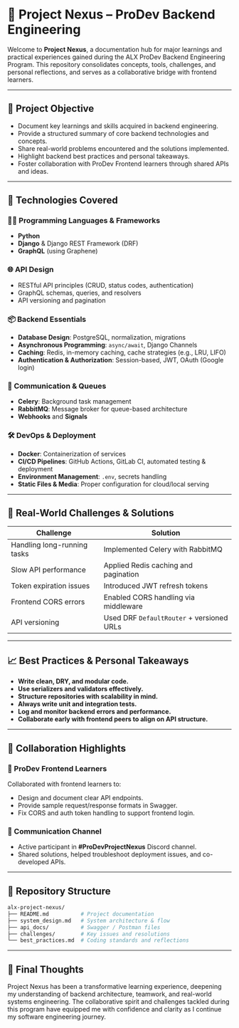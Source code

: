 # 🧠 Project Nexus – ProDev Backend Engineering

Welcome to **Project Nexus**, a documentation hub for major learnings and practical experiences gained during the ALX ProDev Backend Engineering Program. This repository consolidates concepts, tools, challenges, and personal reflections, and serves as a collaborative bridge with frontend learners.

---

## 📌 Project Objective

* Document key learnings and skills acquired in backend engineering.
* Provide a structured summary of core backend technologies and concepts.
* Share real-world problems encountered and the solutions implemented.
* Highlight backend best practices and personal takeaways.
* Foster collaboration with ProDev Frontend learners through shared APIs and ideas.

---

## 🚀 Technologies Covered

### 👨‍💻 Programming Languages & Frameworks

* **Python**
* **Django** & Django REST Framework (DRF)
* **GraphQL** (using Graphene)

### 🌐 API Design

* RESTful API principles (CRUD, status codes, authentication)
* GraphQL schemas, queries, and resolvers
* API versioning and pagination

### 📦 Backend Essentials

* **Database Design**: PostgreSQL, normalization, migrations
* **Asynchronous Programming**: `async/await`, Django Channels
* **Caching**: Redis, in-memory caching, cache strategies (e.g., LRU, LIFO)
* **Authentication & Authorization**: Session-based, JWT, OAuth (Google login)

### 🔄 Communication & Queues

* **Celery**: Background task management
* **RabbitMQ**: Message broker for queue-based architecture
* **Webhooks** and **Signals**

### 🛠️ DevOps & Deployment

* **Docker**: Containerization of services
* **CI/CD Pipelines**: GitHub Actions, GitLab CI, automated testing & deployment
* **Environment Management**: `.env`, secrets handling
* **Static Files & Media**: Proper configuration for cloud/local serving

---

## 🔧 Real-World Challenges & Solutions

| Challenge                   | Solution                                  |
| --------------------------- | ----------------------------------------- |
| Handling long-running tasks | Implemented Celery with RabbitMQ          |
| Slow API performance        | Applied Redis caching and pagination      |
| Token expiration issues     | Introduced JWT refresh tokens             |
| Frontend CORS errors        | Enabled CORS handling via middleware      |
| API versioning              | Used DRF `DefaultRouter` + versioned URLs |

---

## 📈 Best Practices & Personal Takeaways

* **Write clean, DRY, and modular code.**
* **Use serializers and validators effectively.**
* **Structure repositories with scalability in mind.**
* **Always write unit and integration tests.**
* **Log and monitor backend errors and performance.**
* **Collaborate early with frontend peers to align on API structure.**

---

## 🤝 Collaboration Highlights

### 👥 ProDev Frontend Learners

Collaborated with frontend learners to:

* Design and document clear API endpoints.
* Provide sample request/response formats in Swagger.
* Fix CORS and auth token handling to support frontend login.

### 💬 Communication Channel

* Active participant in **#ProDevProjectNexus** Discord channel.
* Shared solutions, helped troubleshoot deployment issues, and co-developed APIs.

---

## 📂 Repository Structure

```bash
alx-project-nexus/
├── README.md          # Project documentation
├── system_design.md   # System architecture & flow
├── api_docs/          # Swagger / Postman files
├── challenges/        # Key issues and resolutions
└── best_practices.md  # Coding standards and reflections
```

---

## 📌 Final Thoughts

Project Nexus has been a transformative learning experience, deepening my understanding of backend architecture, teamwork, and real-world systems engineering. The collaborative spirit and challenges tackled during this program have equipped me with confidence and clarity as I continue my software engineering journey.
